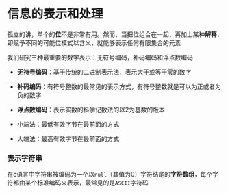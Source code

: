 # 信息的表示和处理

孤立的讲，单个的**位**不是非常有用。然而，当把位组合在一起，再加上某种**解释**，即赋予不同的可能位模式以含义，就能够表示任何有限集合的元素

我们研究三种最重要的数字表示：无符号编码，补码编码和浮点数编码
- **无符号编码**：基于传统的二进制表示法，表示大于或等于零的数字
- **补码编码**：有符号整数的最常见的表示方式，有符号整数就是可以为正或者为负的数字
- **浮点数编码**：表示实数的科学记数法的以2为基数的版本

- 小端法：最低有效字节在最前面的方式
- 大端法：最高有效字节在最前面的方式


### 表示字符串
在c语言中字符串被编码为一个以`null`（其值为0）字符结尾的**字符数组**，每个字符都由某个标准编码来表示，最常见的是`ASCII`字符码
